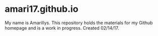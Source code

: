 # amari17.github.io
My name is Amarillys. This repository holds the materials for my Github homepage and is a work in progress. Created 02/14/17.
